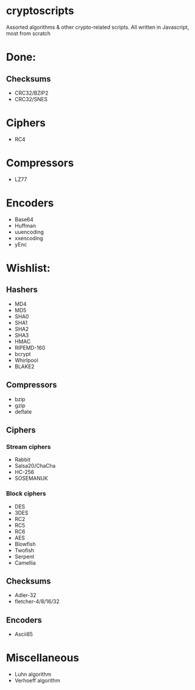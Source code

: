 # cryptoscripts
Assorted algorithms &amp; other crypto-related scripts. All written in Javascript, most from scratch

# Done:
## Checksums
- CRC32/BZIP2
- CRC32/SNES

# Ciphers
- RC4

# Compressors
- LZ77

# Encoders
- Base64
- Huffman
- uuencoding
- xxencoding
- yEnc

# Wishlist:
## Hashers
- MD4
- MD5
- SHA0
- SHA1
- SHA2
- SHA3
- HMAC
- RIPEMD-160
- bcrypt
- Whirlpool
- BLAKE2

## Compressors
- bzip
- gzip
- deflate

## Ciphers
### Stream ciphers
- Rabbit
- Salsa20/ChaCha
- HC-256
- SOSEMANUK

### Block ciphers
- DES
- 3DES
- RC2
- RC5
- RC6
- AES
- Blowfish
- Twofish
- Serpent
- Camellia

## Checksums
- Adler-32
- fletcher-4/8/16/32

## Encoders
- Ascii85

# Miscellaneous
- Luhn algorithm
- Verhoeff algorithm

